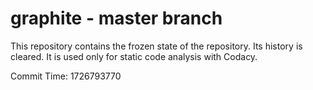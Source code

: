 # graphite - master branch

This repository contains the frozen state of the repository.
Its history is cleared. It is used only for static code
analysis with Codacy.

Commit Time: 1726793770